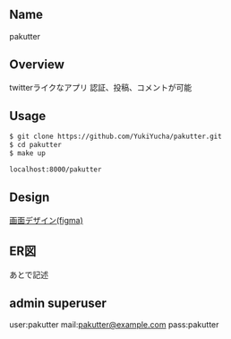 ## Name
pakutter

## Overview
twitterライクなアプリ
認証、投稿、コメントが可能

## Usage
```bash
$ git clone https://github.com/YukiYucha/pakutter.git
$ cd pakutter
$ make up

localhost:8000/pakutter
```

## Design
[画面デザイン(figma)](https://www.figma.com/file/1cCzGx1SH9nCkxwXnjFG1D/Untitled?node-id=0%3A1)

## ER図
あとで記述

## admin superuser
user:pakutter
mail:pakutter@example.com
pass:pakutter